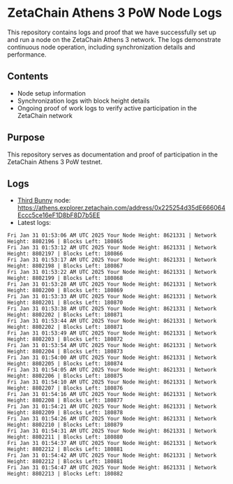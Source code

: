 # ZetaChain Athens 3 PoW Node Logs
This repository contains logs and proof that we have successfully set up and run a node on the ZetaChain Athens 3 network. The logs demonstrate continuous node operation, including synchronization details and performance.

## Contents
- Node setup information
- Synchronization logs with block height details
- Ongoing proof of work logs to verify active participation in the ZetaChain network

## Purpose
This repository serves as documentation and proof of participation in the ZetaChain Athens 3 PoW testnet.

## Logs

- [Third Bunny](https://thirdbunny.xyz/) node: https://athens.explorer.zetachain.com/address/0x225254d35dE666064Eccc5ce16eF1D8bF8D7b5EE
- Latest logs:
```
Fri Jan 31 01:53:06 AM UTC 2025 Your Node Height: 8621331 | Network Height: 8802196 | Blocks Left: 180865
Fri Jan 31 01:53:12 AM UTC 2025 Your Node Height: 8621331 | Network Height: 8802197 | Blocks Left: 180866
Fri Jan 31 01:53:17 AM UTC 2025 Your Node Height: 8621331 | Network Height: 8802198 | Blocks Left: 180867
Fri Jan 31 01:53:22 AM UTC 2025 Your Node Height: 8621331 | Network Height: 8802199 | Blocks Left: 180868
Fri Jan 31 01:53:28 AM UTC 2025 Your Node Height: 8621331 | Network Height: 8802200 | Blocks Left: 180869
Fri Jan 31 01:53:33 AM UTC 2025 Your Node Height: 8621331 | Network Height: 8802201 | Blocks Left: 180870
Fri Jan 31 01:53:38 AM UTC 2025 Your Node Height: 8621331 | Network Height: 8802202 | Blocks Left: 180871
Fri Jan 31 01:53:44 AM UTC 2025 Your Node Height: 8621331 | Network Height: 8802202 | Blocks Left: 180871
Fri Jan 31 01:53:49 AM UTC 2025 Your Node Height: 8621331 | Network Height: 8802203 | Blocks Left: 180872
Fri Jan 31 01:53:54 AM UTC 2025 Your Node Height: 8621331 | Network Height: 8802204 | Blocks Left: 180873
Fri Jan 31 01:54:00 AM UTC 2025 Your Node Height: 8621331 | Network Height: 8802205 | Blocks Left: 180874
Fri Jan 31 01:54:05 AM UTC 2025 Your Node Height: 8621331 | Network Height: 8802206 | Blocks Left: 180875
Fri Jan 31 01:54:10 AM UTC 2025 Your Node Height: 8621331 | Network Height: 8802207 | Blocks Left: 180876
Fri Jan 31 01:54:16 AM UTC 2025 Your Node Height: 8621331 | Network Height: 8802208 | Blocks Left: 180877
Fri Jan 31 01:54:21 AM UTC 2025 Your Node Height: 8621331 | Network Height: 8802209 | Blocks Left: 180878
Fri Jan 31 01:54:26 AM UTC 2025 Your Node Height: 8621331 | Network Height: 8802210 | Blocks Left: 180879
Fri Jan 31 01:54:31 AM UTC 2025 Your Node Height: 8621331 | Network Height: 8802211 | Blocks Left: 180880
Fri Jan 31 01:54:37 AM UTC 2025 Your Node Height: 8621331 | Network Height: 8802212 | Blocks Left: 180881
Fri Jan 31 01:54:42 AM UTC 2025 Your Node Height: 8621331 | Network Height: 8802212 | Blocks Left: 180881
Fri Jan 31 01:54:47 AM UTC 2025 Your Node Height: 8621331 | Network Height: 8802213 | Blocks Left: 180882
```
